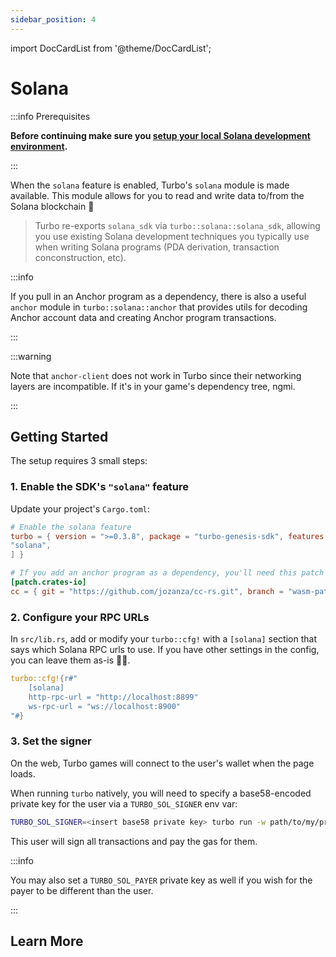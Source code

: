 ```yaml
---
sidebar_position: 4
---
```


import DocCardList from '@theme/DocCardList';


# Solana

:::info Prerequisites

**Before continuing make sure you [setup your local Solana development environment](https://solana.com/developers/guides/getstarted/setup-local-development).**

:::

When the `solana` feature is enabled, Turbo's `solana` module is made available. This module allows for you to read and write data to/from the Solana blockchain 🚀

> Turbo re-exports `solana_sdk` via `turbo::solana::solana_sdk`, allowing you use existing Solana development techniques you typically use when writing Solana programs (PDA derivation, transaction conconstruction, etc).

:::info

If you pull in an Anchor program as a dependency, there is also a useful `anchor` module in `turbo::solana::anchor` that provides utils for decoding Anchor account data and creating Anchor program transactions.

:::

:::warning

Note that `anchor-client` does not work in Turbo since their networking layers are incompatible. If it's in your game's dependency tree, ngmi.

:::

## Getting Started

The setup requires 3 small steps:

### 1. Enable the SDK's `"solana"` feature

Update your project's `Cargo.toml`:

```toml
# Enable the solana feature
turbo = { version = ">=0.3.8", package = "turbo-genesis-sdk", features = [
"solana",
] }

# If you add an anchor program as a dependency, you'll need this patch
[patch.crates-io]
cc = { git = "https://github.com/jozanza/cc-rs.git", branch = "wasm-patch" }
```

### 2. Configure your RPC URLs

In `src/lib.rs`, add or modify your `turbo::cfg!` with a `[solana]` section that says which Solana RPC urls to use. If you have other settings in the config, you can leave them as-is 👍🏽.

```rust
turbo::cfg!{r#"
    [solana]
    http-rpc-url = "http://localhost:8899"
    ws-rpc-url = "ws://localhost:8900"
"#}
```

### 3. Set the signer

On the web, Turbo games will connect to the user's wallet when the page loads.

When running `turbo` natively, you will need to specify a base58-encoded private key for the user via a `TURBO_SOL_SIGNER` env var:

```bash
TURBO_SOL_SIGNER=<insert base58 private key> turbo run -w path/to/my/project
```

This user will sign all transactions and pay the gas for them.

:::info

You may also set a `TURBO_SOL_PAYER` private key as well if you wish for the payer to be different than the user.

:::

## Learn More

<DocCardList />